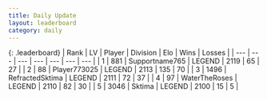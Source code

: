 ```yaml
---
title: Daily Update
layout: leaderboard
category: daily
---
```


{: .leaderboard}
| Rank | LV | Player | Division | Elo | Wins | Losses |
| --- | --- | --- | --- | --- | --- | --- |
| <span data-change="1">1</span> | 881 | <span title="ID: 188640">Supportname765</span> | LEGEND | <span data-change="20">2119</span> | <span data-change="3">65</span> | <span data-change="0">27</span> |
| <span data-change="2">2</span> | 88 | <span title="ID: 773025">Player773025</span> | LEGEND | <span data-change="25">2113</span> | <span data-change="42">135</span> | <span data-change="21">70</span> |
| <span data-change="2">3</span> | 1496 | <span title="ID: 402846">RefractedSktima</span> | LEGEND | <span data-change="36">2111</span> | <span data-change="6">72</span> | <span data-change="0">37</span> |
| <span data-change="-3">4</span> | 97 | <span title="ID: 773086">WaterTheRoses</span> | LEGEND | <span data-change="5">2110</span> | <span data-change="26">82</span> | <span data-change="12">30</span> |
| <span data-change="-">5</span> | 3046 | <span title="ID: 353063">Sktima</span> | LEGEND | <span data-change="-">2100</span> | <span data-change="-">15</span> | <span data-change="-">5</span> |